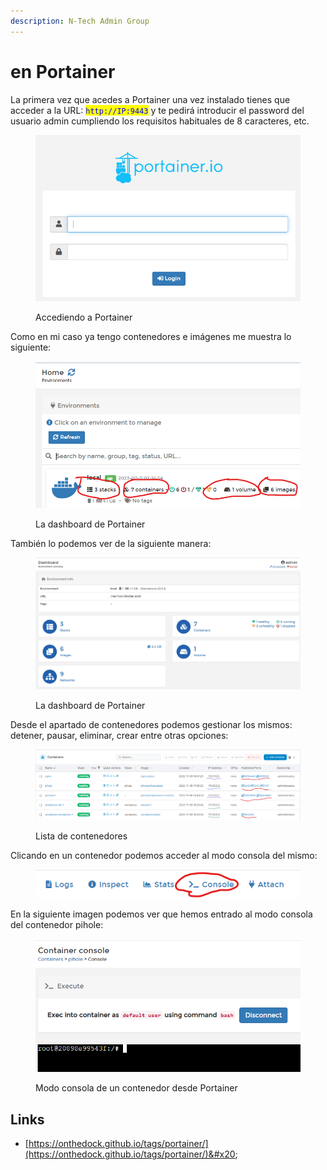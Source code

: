 ```yaml
---
description: N-Tech Admin Group
---
```


# en Portainer

La primera vez que acedes a Portainer una vez instalado tienes que acceder a la URL: <mark style="color:blue;">`http://IP:9443`</mark> y te pedirá  introducir el password del usuario admin cumpliendo los requisitos habituales de 8 caracteres, etc.

<figure><img src="../../.gitbook/assets/image (56).png" alt=""><figcaption><p>Accediendo a Portainer</p></figcaption></figure>

Como en mi caso ya tengo contenedores e imágenes me muestra lo siguiente:

<figure><img src="../../.gitbook/assets/image (65).png" alt=""><figcaption><p>La dashboard de Portainer</p></figcaption></figure>



También lo podemos ver de la siguiente manera:

<figure><img src="../../.gitbook/assets/image (119).png" alt=""><figcaption><p>La dashboard de Portainer</p></figcaption></figure>

Desde  el apartado de contenedores podemos gestionar los mismos: detener, pausar, eliminar, crear entre otras opciones:

<figure><img src="../../.gitbook/assets/image (7) (1) (3).png" alt=""><figcaption><p>Lista de contenedores </p></figcaption></figure>

Clicando en un contenedor podemos acceder al modo consola del mismo:

<figure><img src="../../.gitbook/assets/image (42).png" alt=""><figcaption></figcaption></figure>

En la siguiente imagen podemos ver que hemos entrado al modo consola del contenedor pihole:

<figure><img src="../../.gitbook/assets/image (62).png" alt=""><figcaption><p>Modo consola de un contenedor desde Portainer</p></figcaption></figure>

## Links

* [https://onthedock.github.io/tags/portainer/](https://onthedock.github.io/tags/portainer/)&#x20;
